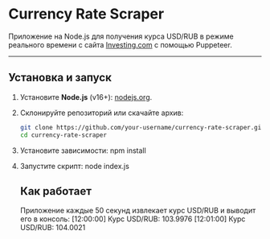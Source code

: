 # Currency Rate Scraper

Приложение на Node.js для получения курса USD/RUB в режиме реального времени с сайта [Investing.com](https://www.investing.com/currencies/usd-rub-chart) с помощью Puppeteer.

---

## Установка и запуск

1. Установите **Node.js** (v16+): [nodejs.org](https://nodejs.org/).
2. Склонируйте репозиторий или скачайте архив:
   ```bash
   git clone https://github.com/your-username/currency-rate-scraper.git
   cd currency-rate-scraper
3. Установите зависимости:
   npm install

4. Запустите скрипт:
   node index.js

   ## Как работает
   Приложение каждые 50 секунд извлекает курс USD/RUB и выводит его в консоль:
   [12:00:00] Курс USD/RUB: 103.9976
   [12:01:00] Курс USD/RUB: 104.0021
